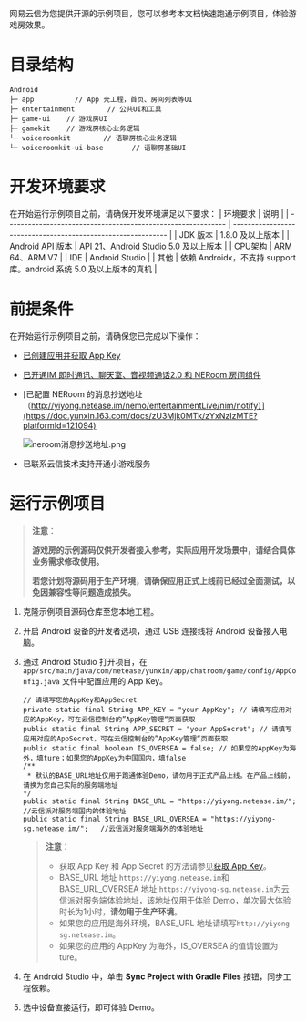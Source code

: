网易云信为您提供开源的示例项目，您可以参考本文档快速跑通示例项目，体验游戏房效果。
# 目录结构


```
Android
├─ app          // App 壳工程，首页、房间列表等UI
├─ entertainment        // 公共UI和工具
├─ game-ui    // 游戏房UI
├─ gamekit    // 游戏房核心业务逻辑
└─ voiceroomkit        // 语聊房核心业务逻辑 
└─ voiceroomkit-ui-base       // 语聊房基础UI 
```


# 开发环境要求
在开始运行示例项目之前，请确保开发环境满足以下要求：
| 环境要求                                                        | 说明                                                      |
| ------------------------------------------------------------ | ------------------------------------------------------------ |
|  JDK 版本  |  1.8.0 及以上版本   |
|  Android API 版本 | API 21、Android Studio 5.0 及以上版本   |
| CPU架构 | ARM 64、ARM V7   |
| IDE | Android Studio  |
| 其他 |  依赖 Androidx，不支持 support 库。android 系统 5.0 及以上版本的真机 |

# 前提条件

在开始运行示例项目之前，请确保您已完成以下操作：
- <a href="https://doc.yunxin.163.com/console/docs/TIzMDE4NTA?platform=console" target="_blank">已创建应用并获取 App Key</a>
- <a href="https://doc.yunxin.163.com/group-voice-room/docs/TgwODc0MTM?platform=android" target="_blank">已开通IM 即时通讯、聊天室、音视频通话2.0 和 NERoom 房间组件</a>
- [已配置 NERoom 的消息抄送地址（http://yiyong.netease.im/nemo/entertainmentLive/nim/notify）](https://doc.yunxin.163.com/docs/zU3Mjk0MTk/zYxNzIzMTE?platformId=121094)

    ![neroom消息抄送地址.png](https://yx-web-nosdn.netease.im/common/8cd222db079b0bbe16b3b246be350268/neroom消息抄送地址.png)
- 已联系云信技术支持开通小游戏服务
# 运行示例项目

> **注意**：
>
>**游戏房的示例源码仅供开发者接入参考，实际应用开发场景中，请结合具体业务需求修改使用。**
>
>**若您计划将源码用于生产环境，请确保应用正式上线前已经过全面测试，以免因兼容性等问题造成损失。**

1. 克隆示例项目源码仓库至您本地工程。
2. 开启 Android 设备的开发者选项，通过 USB 连接线将 Android 设备接入电脑。
3. 通过 Android Studio 打开项目，在 ` app/src/main/java/com/netease/yunxin/app/chatroom/game/config/AppConfig.java ` 文件中配置应用的 App Key。    

    

    ```
    // 请填写您的AppKey和AppSecret
    private static final String APP_KEY = "your AppKey"; // 请填写应用对应的AppKey，可在云信控制台的”AppKey管理“页面获取
    public static final String APP_SECRET = "your AppSecret"; // 请填写应用对应的AppSecret，可在云信控制台的”AppKey管理“页面获取
    public static final boolean IS_OVERSEA = false; // 如果您的AppKey为海外，填ture；如果您的AppKey为中国国内，填false
    /**
     * 默认的BASE_URL地址仅用于跑通体验Demo，请勿用于正式产品上线。在产品上线前，请换为您自己实际的服务端地址
    */
    public static final String BASE_URL = "https://yiyong.netease.im/";   //云信派对服务端国内的体验地址
    public static final String BASE_URL_OVERSEA = "https://yiyong-sg.netease.im/";   //云信派对服务端海外的体验地址
     ```

    > **注意**：
    >- 获取 App Key 和 App Secret 的方法请参见<a href="https://doc.yunxin.163.com/console/docs/TIzMDE4NTA?platform=console#获取-appkey" target="_blank">获取 App Key</a>。
    >- BASE_URL 地址 `https://yiyong.netease.im`和BASE_URL_OVERSEA 地址 `https://yiyong-sg.netease.im`为云信派对服务端体验地址，该地址仅用于体验 Demo，单次最大体验时长为1小时，**请勿用于生产环境**。
    >- 如果您的应用是海外环境，BASE_URL 地址请填写`http://yiyong-sg.netease.im`。
    >- 如果您的应用的 AppKey 为海外，IS_OVERSEA 的值请设置为 ture。
    


4. 在 Android Studio 中，单击 **Sync Project with Gradle Files** 按钮，同步工程依赖。
5. 选中设备直接运行，即可体验 Demo。



